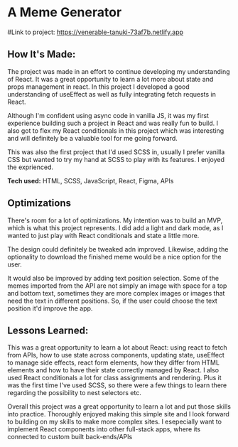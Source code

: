 # A Meme Generator


#Link to project: https://venerable-tanuki-73af7b.netlify.app

## How It's Made:
The project was made in an effort to continue developing my understanding of React. It was a great opportunity to learn a lot more about state and props management in react. In this project I developed a good understanding of useEffect as well as fully integrating fetch requests in React. 

Although I'm confident using async code in vanilla JS, it was my first experience building such a project in React and was really fun to build. I also got to flex my  React conditionals in this project which was interesting and will definitely be a valuable tool for me going forward.

This was also the first project that I'd used SCSS in, usually I prefer vanilla CSS but wanted to try my hand at SCSS to play with its features. I enjoyed the exprienced.


**Tech used:** HTML, SCSS, JavaScript, React, Figma, APIs


## Optimizations
There's room for a lot of optimizations. My intention was to build an MVP, which is what this project represents. I did add a light and dark mode, as I wanted to just play with React conditionals and state a little more.

The design could definitely be tweaked adn improved. Likewise, adding the optionality to download the finished meme would be a nice option for the user.

It would also be improved by adding text position selection. Some of the memes imported from the API are not simply an image with space for a top and bottom text, sometimes they are more complex images or images that need the text in different positions. So, if the user could choose the text position it'd improve the app.

## Lessons Learned:
This was a great opportunity to learn a lot about React: using react to fetch from APIs, how to use state across components, updating state, useEffect to manage side effects, react form elements, how they differ from HTML elements and how to have their state correctly managed by React. I also used React conditionals a lot for class assignments and rendering. Plus it was the first time I've used SCSS, so there were a few things to learn there regarding the possibility to nest selectors etc.

Overall this project was a great opportunity to learn a lot and put those skills into practice. Thoroughly enjoyed making this simple site and I look forward to building on my skills to make more complex sites. I esepecially want to implement React components into other full-stack apps, where its connected to custom built back-ends/APIs
